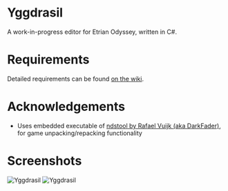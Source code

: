 Yggdrasil
=========

A work-in-progress editor for Etrian Odyssey, written in C#.

Requirements
============

Detailed requirements can be found [on the wiki](wiki/Compiling).

Acknowledgements
================

* Uses embedded executable of [ndstool by Rafael Vuijk (aka DarkFader)](http://www.darkfader.net/ds/), for game unpacking/repacking functionality

Screenshots
===========

![Yggdrasil](http://i.imgur.com/fUnYuvy.png)
![Yggdrasil](http://i.imgur.com/4Dpa67o.png)
